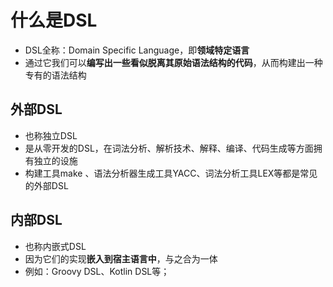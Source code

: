 # 什么是DSL
- DSL全称：Domain Specific Language，即**领域特定语言**
- 通过它我们可以**编写出一些看似脱离其原始语法结构的代码**，从而构建出一种专有的语法结构    

## 外部DSL
- 也称独立DSL
- 是从零开发的DSL，在词法分析、解析技术、解释、编译、代码生成等方面拥有独立的设施
- 构建工具make 、语法分析器生成工具YACC、词法分析工具LEX等都是常见的外部DSL

## 内部DSL
- 也称内嵌式DSL
- 因为它们的实现**嵌入到宿主语言中**，与之合为一体
- 例如：Groovy DSL、Kotlin DSL等；
